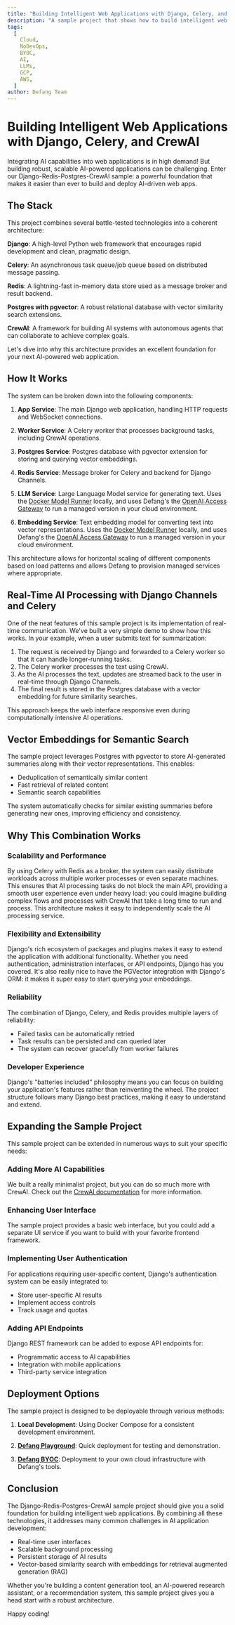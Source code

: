 ```yaml
---
title: "Building Intelligent Web Applications with Django, Celery, and CrewAI"
description: "A sample project that shows how to build intelligent web applications using Django, Celery, and CrewAI."
tags:
  [
    Cloud,
    NoDevOps,
    BYOC,
    AI,
    LLMs,
    GCP,
    AWS,
  ]
author: Defang Team
---
```


# Building Intelligent Web Applications with Django, Celery, and CrewAI

Integrating AI capabilities into web applications is in high demand! But building robust, scalable AI-powered applications can be challenging. Enter our Django-Redis-Postgres-CrewAI sample: a powerful foundation that makes it easier than ever to build and deploy AI-driven web apps.

## The Stack

This project combines several battle-tested technologies into a coherent architecture:

**Django**: A high-level Python web framework that encourages rapid development and clean, pragmatic design.

**Celery**: An asynchronous task queue/job queue based on distributed message passing.

**Redis**: A lightning-fast in-memory data store used as a message broker and result backend.

**Postgres with pgvector**: A robust relational database with vector similarity search extensions.

**CrewAI**: A framework for building AI systems with autonomous agents that can collaborate to achieve complex goals.

Let's dive into why this architecture provides an excellent foundation for your next AI-powered web application.

## How It Works

The system can be broken down into the following components:

1. **App Service**: The main Django web application, handling HTTP requests and WebSocket connections.

2. **Worker Service**: A Celery worker that processes background tasks, including CrewAI operations.

3. **Postgres Service**: Postgres database with pgvector extension for storing and querying vector embeddings.

4. **Redis Service**: Message broker for Celery and backend for Django Channels.

5. **LLM Service**: Large Language Model service for generating text. Uses the [Docker Model Runner](https://docs.docker.com/model-runner/) locally, and uses Defang's the [OpenAI Access Gateway](https://docs.defang.io/docs/concepts/managed-llms/openai-access-gateway#docker-model-provider-services) to run a managed version in your cloud environment.

6. **Embedding Service**: Text embedding model for converting text into vector representations. Uses the [Docker Model Runner](https://docs.docker.com/model-runner/) locally, and uses Defang's the [OpenAI Access Gateway](https://docs.defang.io/docs/concepts/managed-llms/openai-access-gateway#docker-model-provider-services) to run a managed version in your cloud environment.

This architecture allows for horizontal scaling of different components based on load patterns and allows Defang to provision managed services where appropriate.

## Real-Time AI Processing with Django Channels and Celery

One of the neat features of this sample project is its implementation of real-time communication. We've built a very simple demo to show how this works. In your example, when a user submits text for summarization:

1. The request is received by Django and forwarded to a Celery worker so that it can handle longer-running tasks.
2. The Celery worker processes the text using CrewAI.
3. As the AI processes the text, updates are streamed back to the user in real-time through Django Channels.
4. The final result is stored in the Postgres database with a vector embedding for future similarity searches.

This approach keeps the web interface responsive even during computationally intensive AI operations.

## Vector Embeddings for Semantic Search

The sample project leverages Postgres with pgvector to store AI-generated summaries along with their vector representations. This enables:

- Deduplication of semantically similar content
- Fast retrieval of related content
- Semantic search capabilities

The system automatically checks for similar existing summaries before generating new ones, improving efficiency and consistency.

## Why This Combination Works

### Scalability and Performance

By using Celery with Redis as a broker, the system can easily distribute workloads across multiple worker processes or even separate machines. This ensures that AI processing tasks do not block the main API, providing a smooth user experience even under heavy load: you could imagine building complex flows and processes with CrewAI that take a long time to run and process. This architecture makes it easy to independently scale the AI processing service.

### Flexibility and Extensibility

Django's rich ecosystem of packages and plugins makes it easy to extend the application with additional functionality. Whether you need authentication, administration interfaces, or API endpoints, Django has you covered. It's also really nice to have the PGVector integration with Django's ORM: it makes it super easy to start querying your embeddings.

### Reliability

The combination of Django, Celery, and Redis provides multiple layers of reliability:

- Failed tasks can be automatically retried
- Task results can be persisted and can queried later
- The system can recover gracefully from worker failures

### Developer Experience

Django's "batteries included" philosophy means you can focus on building your application's features rather than reinventing the wheel. The project structure follows many Django best practices, making it easy to understand and extend.

## Expanding the Sample Project

This sample project can be extended in numerous ways to suit your specific needs:

### Adding More AI Capabilities

We built a really minimalist project, but you can do so much more with CrewAI. Check out the [CrewAI documentation](https://docs.defang.io/docs/crewai/overview) for more information. 

### Enhancing User Interface

The sample project provides a basic web interface, but you could add a separate UI service if you want to build with your favorite frontend framework.

### Implementing User Authentication

For applications requiring user-specific content, Django's authentication system can be easily integrated to:

- Store user-specific AI results
- Implement access controls
- Track usage and quotas

### Adding API Endpoints

Django REST framework can be added to expose API endpoints for:

- Programmatic access to AI capabilities
- Integration with mobile applications
- Third-party service integration

## Deployment Options

The sample project is designed to be deployable through various methods:

1. **Local Development**: Using Docker Compose for a consistent development environment.

2. [**Defang Playground**](https://docs.defang.io/docs/providers/playground): Quick deployment for testing and demonstration.

3. [**Defang BYOC**](https://docs.defang.io/docs/concepts/defang-byoc): Deployment to your own cloud infrastructure with Defang's tools.

## Conclusion

The Django-Redis-Postgres-CrewAI sample project should give you a solid foundation for building intelligent web applications. By combining all these technologies, it addresses many common challenges in AI application development:

- Real-time user interfaces
- Scalable background processing
- Persistent storage of AI results
- Vector-based similarity search with embeddings for retrieval augmented generation (RAG)

Whether you're building a content generation tool, an AI-powered research assistant, or a recommendation system, this sample project gives you a head start with a robust architecture.

Happy coding!
